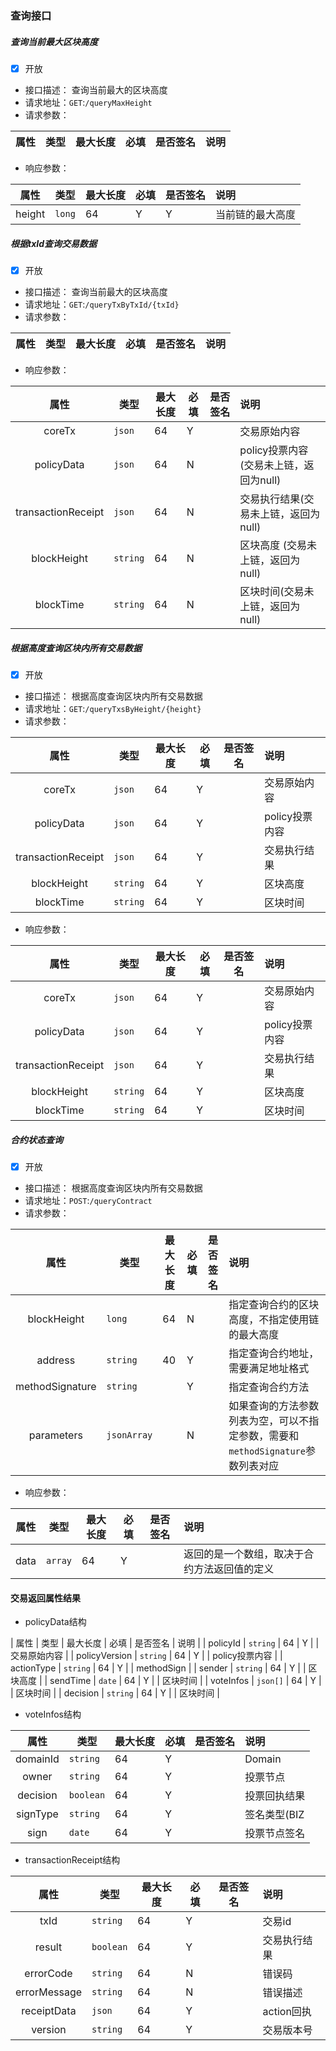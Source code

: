 ### 查询接口

##### <a id="/queryMaxHeight">查询当前最大区块高度</a>
- [x] 开放
- 接口描述：  查询当前最大的区块高度
- 请求地址：`GET`:`/queryMaxHeight`
- 请求参数： 
 
|    属性     | 类型     | 最大长度 | 必填 | 是否签名 | 说明                          |
| :---------: | -------- | -------- | ---- | -------- | :---------------------------- |

- 响应参数：

|    属性     | 类型     | 最大长度 | 必填 | 是否签名 | 说明                          |
| :---------: | -------- | -------- | ---- | -------- | :---------------------------- |
| height | `long` | 64     | Y    | Y        | 当前链的最大高度                      |

##### <a id="/queryTxByTxId/{txId}">根据txId查询交易数据</a>
- [x] 开放
- 接口描述：  查询当前最大的区块高度
- 请求地址：`GET`:`/queryTxByTxId/{txId}`
- 请求参数： 

|    属性     | 类型     | 最大长度 | 必填 | 是否签名 | 说明                          |
| :---------: | -------- | -------- | ---- | -------- | :---------------------------- |

- 响应参数：

|    属性     | 类型     | 最大长度 | 必填 | 是否签名 | 说明                          |
| :---------: | -------- | -------- | ---- | -------- | :---------------------------- |
| coreTx             | `json`     | 64       | Y    |        | 交易原始内容                      |
| policyData         | `json`     | 64       | N    |        | policy投票内容(交易未上链，返回为null)                    |
| transactionReceipt | `json`     | 64       | N    |        | 交易执行结果(交易未上链，返回为null)                      |
| blockHeight        | `string`   | 64       | N    |        | 区块高度 (交易未上链，返回为null)                     |
| blockTime          | `string`   | 64       | N    |        | 区块时间(交易未上链，返回为null)                      |

##### <a id="/queryTxsByHeight/{height}">根据高度查询区块内所有交易数据</a>
- [x] 开放
- 接口描述：  根据高度查询区块内所有交易数据
- 请求地址：`GET`:`/queryTxsByHeight/{height}`
- 请求参数： 

|    属性     | 类型     | 最大长度 | 必填 | 是否签名 | 说明                          |
| :---------: | -------- | -------- | ---- | -------- | :---------------------------- |
| coreTx             | `json`     | 64       | Y    |        | 交易原始内容                      |
| policyData         | `json`     | 64       | Y    |        | policy投票内容                    |
| transactionReceipt | `json`     | 64       | Y    |        | 交易执行结果                      |
| blockHeight        | `string`   | 64       | Y    |        | 区块高度                      |
| blockTime          | `string`   | 64       | Y    |        | 区块时间                      |

- 响应参数：

|    属性     | 类型     | 最大长度 | 必填 | 是否签名 | 说明                          |
| :---------: | -------- | -------- | ---- | -------- | :---------------------------- |
| coreTx             | `json`     | 64       | Y    |        | 交易原始内容                      |
| policyData         | `json`     | 64       | Y    |        | policy投票内容                    |
| transactionReceipt | `json`     | 64       | Y    |        | 交易执行结果                      |
| blockHeight        | `string`   | 64       | Y    |        | 区块高度                      |
| blockTime          | `string`   | 64       | Y    |        | 区块时间                      |

##### <a id="/queryContract">合约状态查询</a>
- [x] 开放
- 接口描述：  根据高度查询区块内所有交易数据
- 请求地址：`POST`:`/queryContract`
- 请求参数： 

|    属性             | 类型     | 最大长度 | 必填    | 是否签名   | 说明                          |
| :----------------: | -------- | -------- | ---- | -------- | :---------------------------- |
| blockHeight        | `long`     | 64     | N    |          | 指定查询合约的区块高度，不指定使用链的最大高度|
| address            | `string`   | 40     | Y    |          | 指定查询合约地址，需要满足地址格式|
| methodSignature    | `string`   |        | Y    |          | 指定查询合约方法|
| parameters         | `jsonArray`|        | N    |          | 如果查询的方法参数列表为空，可以不指定参数，需要和`methodSignature`参数列表对应|

- 响应参数：

|    属性             | 类型        | 最大长度  | 必填  | 是否签名 | 说明                          |
| :----------------: | -----------| -------- | ---- | -------- | :---------------------------- |
| data             | `array`     | 64       | Y    |        | 返回的是一个数组，取决于合约方法返回值的定义   |

#### 交易返回属性结果
- policyData结构

|    属性             | 类型     | 最大长度 | 必填    | 是否签名   | 说明                          |
| policyId           | `string`   | 64       | Y    |        | 交易原始内容                      |
| policyVersion      | `string`   | 64       | Y    |        | policy投票内容                    |
| actionType         | `string`   | 64       | Y    |        | methodSign                      |
| sender             | `string`   | 64       | Y    |        | 区块高度                      |
| sendTime           | `date`     | 64       | Y    |        | 区块时间                      |
| voteInfos          | `json[]`   | 64       | Y    |        | 区块时间                      |
| decision           | `string`   | 64       | Y    |        | 区块时间                      |

- voteInfos结构

|    属性             | 类型     | 最大长度 | 必填    | 是否签名   | 说明                          |
| :---------: | -------- | -------- | ---- | -------- | :---------------------------- |
| domainId           | `string`   | 64       | Y    |        | Domain                      |
| owner              | `string`   | 64       | Y    |        | 投票节点                    |
| decision           | `boolean`  | 64       | Y    |        | 投票回执结果                      |
| signType           | `string`   | 64       | Y    |        | 签名类型(BIZ|CONSENSUS)                      |
| sign               | `date`     | 64       | Y    |        | 投票节点签名                      |

- transactionReceipt结构

|    属性             | 类型     | 最大长度 | 必填    | 是否签名   | 说明                          |
| :---------: | -------- | -------- | ---- | -------- | :---------------------------- |
| txId               | `string`   | 64       | Y    |        | 交易id                      |
| result             | `boolean`  | 64       | Y    |        | 交易执行结果                    |
| errorCode          | `string`   | 64       | N    |        | 错误码                      |
| errorMessage       | `string`   | 64       | N    |        | 错误描述                      |
| receiptData        | `json`     | 64       | Y    |        | action回执                      |
| version            | `string`   | 64       | Y    |        | 交易版本号                      |